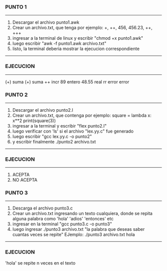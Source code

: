 ### PUNTO 1
--- 
1. Descargar el archivo punto1.awk
2. Crear un archivo.txt, que tenga por ejemplo: +, ++, 456, 456.23, ++, +++
3. ingresar a la terminal de linux y escribir "chmod +x punto1.awk"
4. luego escribir "awk -f punto1.awk archivo.txt"
5. listo, la terminal deberia mostrar la ejecucion correspondiente
---
### EJECUCION
---
(+) suma
(+) suma
++ incr
89 entero
48.55 real
rr error
 error
### PUNTO 2
--- 
1. Descargar el archivo punto2.l
2. Crear un archivo.txt, que contenga por ejemplo: square = lambda x: x**2 print(square(3))
3. ingresar a la terminal y escribir "flex punto2.l"
4. luego verificar con 'ls' si el archivo "lex.yy.c" fue generado
5. luego escribir "gcc lex.yy.c -o punto2"
6. y escribir finalmente ./punto2 archivo.txt
---
### EJECUCION 
--- 
1. ACEPTA
2. NO ACEPTA
### PUNTO 3
---
1. Descarga el archivo punto3.c
2. Crear un archivo.txt ingresando un texto cualquiera, donde se repita alguna palabra como 'hola' 'adios' 'entonces' etc
3. ingresar en la terminal "gcc punto3.c -o punto3"
4. luego ingresar ./punto3 archivo.txt "la palabra que deseas saber cuantas veces se repite" EJemplo: ./punto3 archivo.txt hola
---
### EJECUCION
'hola' se repite n veces en el texto
